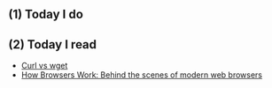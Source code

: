 ## (1) Today I do

## (2) Today I read

- [Curl vs wget](https://www.lifewire.com/curl-definition-2184508)
- [How Browsers Work: Behind the scenes of modern web browsers](https://www.html5rocks.com/en/tutorials/internals/howbrowserswork/)
